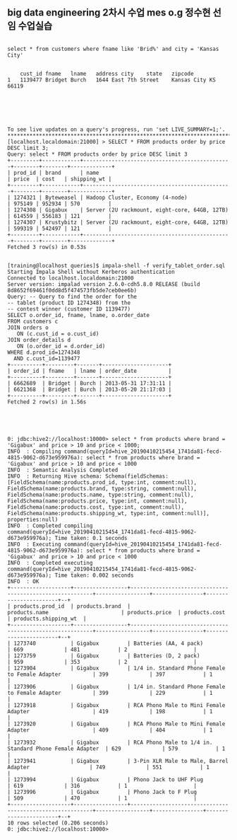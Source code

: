 ## big data engineering 2차시 수업 mes o.g 정수현 선임 수업실습


<pre><code>
select * from customers where fname like 'Brid%' and city = 'Kansas City'


 	cust_id	fname	lname	address	city	state	zipcode
1	1139477	Bridget	Burch	1644 East 7th Street	Kansas City	KS	66119






To see live updates on a query's progress, run 'set LIVE_SUMMARY=1;'.
***********************************************************************************
[localhost.localdomain:21000] > SELECT * FROM products order by price DESC limit 3;
Query: select * FROM products order by price DESC limit 3
+---------+------------+-----------------------------------------------+--------+--------+-------------+
| prod_id | brand      | name                                          | price  | cost   | shipping_wt |
+---------+------------+-----------------------------------------------+--------+--------+-------------+
| 1274321 | Byteweasel | Hadoop Cluster, Economy (4-node)              | 975149 | 952934 | 570         |
| 1274308 | Gigabux    | Server (2U rackmount, eight-core, 64GB, 12TB) | 614559 | 556183 | 121         |
| 1274307 | Krustybitz | Server (2U rackmount, eight-core, 64GB, 12TB) | 599319 | 542497 | 121         |
+---------+------------+-----------------------------------------------+--------+--------+-------------+
Fetched 3 row(s) in 0.53s


[training@localhost queries]$ impala-shell -f verify_tablet_order.sql
Starting Impala Shell without Kerberos authentication
Connected to localhost.localdomain:21000
Server version: impalad version 2.6.0-cdh5.8.0 RELEASE (build 8d8652f69461f0dd8d5f474573fb5de7ceb0ee6b)
Query: -- Query to find the order for the
-- tablet (product ID 1274348) from the
-- contest winner (customer ID 1139477)
SELECT o.order_id, fname, lname, o.order_date
FROM customers c
JOIN orders o
   ON (c.cust_id = o.cust_id)
JOIN order_details d
   ON (o.order_id = d.order_id)
WHERE d.prod_id=1274348
  AND c.cust_id=1139477
+----------+---------+-------+---------------------+
| order_id | fname   | lname | order_date          |
+----------+---------+-------+---------------------+
| 6662689  | Bridget | Burch | 2013-05-31 17:31:11 |
| 6621368  | Bridget | Burch | 2013-05-20 21:17:03 |
+----------+---------+-------+---------------------+
Fetched 2 row(s) in 1.56s





0: jdbc:hive2://localhost:10000> select * from products where brand = 'Gigabux' and price > 10 and price < 1000;
INFO  : Compiling command(queryId=hive_20190410215454_1741da81-fecd-4815-9062-d673e959976a): select * from products where brand = 'Gigabux' and price > 10 and price < 1000
INFO  : Semantic Analysis Completed
INFO  : Returning Hive schema: Schema(fieldSchemas:[FieldSchema(name:products.prod_id, type:int, comment:null), FieldSchema(name:products.brand, type:string, comment:null), FieldSchema(name:products.name, type:string, comment:null), FieldSchema(name:products.price, type:int, comment:null), FieldSchema(name:products.cost, type:int, comment:null), FieldSchema(name:products.shipping_wt, type:int, comment:null)], properties:null)
INFO  : Completed compiling command(queryId=hive_20190410215454_1741da81-fecd-4815-9062-d673e959976a); Time taken: 0.1 seconds
INFO  : Executing command(queryId=hive_20190410215454_1741da81-fecd-4815-9062-d673e959976a): select * from products where brand = 'Gigabux' and price > 10 and price < 1000
INFO  : Completed executing command(queryId=hive_20190410215454_1741da81-fecd-4815-9062-d673e959976a); Time taken: 0.002 seconds
INFO  : OK
+-------------------+-----------------+----------------------------------------------------------+-----------------+----------------+-----------------------+--+
| products.prod_id  | products.brand  |                      products.name                       | products.price  | products.cost  | products.shipping_wt  |
+-------------------+-----------------+----------------------------------------------------------+-----------------+----------------+-----------------------+--+
| 1273740           | Gigabux         | Batteries (AA, 4 pack)                                   | 669             | 481            | 2                     |
| 1273759           | Gigabux         | Batteries (D, 2 pack)                                    | 959             | 353            | 2                     |
| 1273904           | Gigabux         | 1/4 in. Standard Phone Female to Female Adapter          | 399             | 397            | 1                     |
| 1273906           | Gigabux         | 1/4 in. Standard Phone Female to Female Adapter          | 399             | 229            | 1                     |
| 1273918           | Gigabux         | RCA Phono Male to Mini Female Adapter                    | 419             | 198            | 1                     |
| 1273920           | Gigabux         | RCA Phono Male to Mini Female Adapter                    | 409             | 404            | 1                     |
| 1273932           | Gigabux         | RCA Phono Male to 1/4 in. Standard Phone Female Adapter  | 629             | 579            | 1                     |
| 1273941           | Gigabux         | 3-Pin XLR Male to Male, Barrel Adapter                   | 749             | 551            | 1                     |
| 1273994           | Gigabux         | Phono Jack to UHF Plug                                   | 619             | 316            | 1                     |
| 1273996           | Gigabux         | Phono Jack to F Plug                                     | 509             | 470            | 1                     |
+-------------------+-----------------+----------------------------------------------------------+-----------------+----------------+-----------------------+--+
10 rows selected (0.206 seconds)
0: jdbc:hive2://localhost:10000>


</code></pre>
